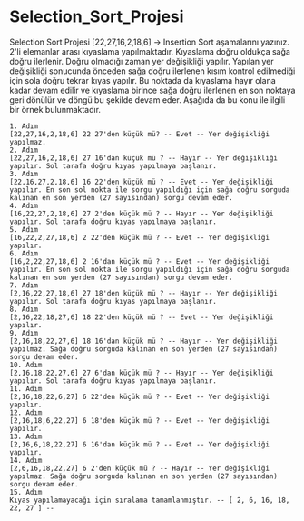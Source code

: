 # Selection_Sort_Projesi
Selection Sort Projesi
    [22,27,16,2,18,6] -> Insertion Sort aşamalarını yazınız.
    2'li elemanlar arası kıyaslama yapılmaktadır. Kıyaslama doğru oldukça sağa doğru ilerlenir. Doğru olmadığı zaman yer değişikliği yapılır. Yapılan yer değişikliği sonucunda önceden sağa doğru ilerlenen kısım kontrol edilmediği için sola doğru tekrar kıyas yapılır. Bu       noktada da kıyaslama hayır olana kadar devam edilir ve kıyaslama birince sağa doğru ilerlenen en son noktaya geri dönülür ve döngü bu şekilde devam eder. Aşağıda da bu konu ile ilgili bir örnek bulunmaktadır.
    
    1. Adım
    [22,27,16,2,18,6] 22 27'den küçük mü? -- Evet -- Yer değişikliği yapılmaz.
    2. Adım
    [22,27,16,2,18,6] 27 16'dan küçük mü ? -- Hayır -- Yer değişikliği yapılır. Sol tarafa doğru kıyas yapılmaya başlanır.
    3. Adım
    [22,16,27,2,18,6] 16 22'den küçük mü ? -- Evet -- Yer değişikliği yapılır. En son sol nokta ile sorgu yapıldığı için sağa doğru sorguda kalınan en son yerden (27 sayısından) sorgu devam eder.
    4. Adım
    [16,22,27,2,18,6] 27 2'den küçük mü ? -- Hayır -- Yer değişikliği yapılır. Sol tarafa doğru kıyas yapılmaya başlanır.
    5. Adım
    [16,22,2,27,18,6] 2 22'den küçük mü ? -- Evet -- Yer değişikliği yapılır.
    6. Adım
    [16,2,22,27,18,6] 2 16'dan küçük mü ? -- Evet -- Yer değişikliği yapılır. En son sol nokta ile sorgu yapıldığı için sağa doğru sorguda kalınan en son yerden (27 sayısından) sorgu devam eder.
    7. Adım
    [2,16,22,27,18,6] 27 18'den küçük mü ? -- Hayır -- Yer değişikliği yapılır. Sol tarafa doğru kıyas yapılmaya başlanır.
    8. Adım
    [2,16,22,18,27,6] 18 22'den küçük mü ? -- Evet -- Yer değişikliği yapılır.
    9. Adım
    [2,16,18,22,27,6] 18 16'dan küçük mü ? -- Hayır -- Yer değişikliği yapılmaz. Sağa doğru sorguda kalınan en son yerden (27 sayısından) sorgu devam eder.
    10. Adım
    [2,16,18,22,27,6] 27 6'dan küçük mü ? -- Hayır -- Yer değişikliği yapılır. Sol tarafa doğru kıyas yapılmaya başlanır.
    11. Adım
    [2,16,18,22,6,27] 6 22'den küçük mü ? -- Evet -- Yer değişikliği yapılır.
    12. Adım
    [2,16,18,6,22,27] 6 18'den küçük mü ? -- Evet -- Yer değişikliği yapılır.
    13. Adım
    [2,16,6,18,22,27] 6 16'dan küçük mü ? -- Evet -- Yer değişikliği yapılır.
    14. Adım
    [2,6,16,18,22,27] 6 2'den küçük mü ? -- Hayır -- Yer değişikliği yapılmaz. Sağa doğru sorguda kalınan en son yerden (27 sayısından) sorgu devam eder.
    15. Adım
    Kıyas yapılamayacağı için sıralama tamamlanmıştır. -- [ 2, 6, 16, 18, 22, 27 ] --



    
